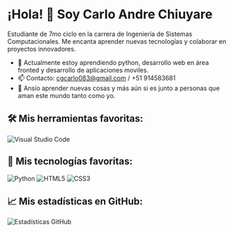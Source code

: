 # ¡Hola! 👋 Soy Carlo Andre Chiuyare

Estudiante de 7mo ciclo en la carrera de Ingeniería de Sistemas Computacionales. Me encanta aprender nuevas tecnologías y colaborar en proyectos innovadores.

- 🌱 Actualmente estoy aprendiendo python, desarrollo web en área fronted y desarrollo de aplicaciones moviles.
- 📫 Contacto: cgcarlo083@gmail.com  /  +51 914583681
- 💭 Ansío aprender nuevas cosas y más aún si es junto a personas que aman este mundo tanto como yo.

## 🛠️ Mis herramientas favoritas:
![Visual Studio Code](https://img.shields.io/badge/Visual_Studio_Code-0078d4?logo=visual%20studio%20code&logoColor=white&style=for-the-badge)

## 🚀 Mis tecnologías favoritas:
![Python](https://img.shields.io/badge/Python-3776AB?logo=python&logoColor=white&style=for-the-badge)
![HTML5](https://img.shields.io/badge/HTML5-E34F26?logo=html5&logoColor=white&style=for-the-badge)
![CSS3](https://img.shields.io/badge/CSS3-1572B6?logo=css3&logoColor=white&style=for-the-badge)

## 📈 Mis estadísticas en GitHub:
![Estadísticas GitHub](https://github-readme-stats.vercel.app/api?username=C4r0-dev&show_icons=true&theme=radical)

